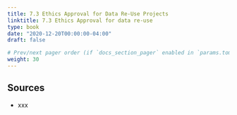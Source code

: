 ```yaml
---
title: 7.3 Ethics Approval for Data Re-Use Projects
linktitle: 7.3 Ethics Approval for data re-use
type: book
date: "2020-12-20T00:00:00-04:00"
draft: false

# Prev/next pager order (if `docs_section_pager` enabled in `params.toml`)
weight: 30
---
```


## Sources
- xxx